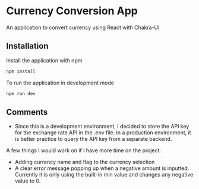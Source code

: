 # Currency Conversion App

An application to convert currency using React with Chakra-UI

## Installation

Install the application with npm

```bash
npm install
```

To run the application in development mode

```bash
npm run dev
```

## Comments

- Since this is a development environment, I decided to store the API key for the exchange rate API in the .env file. In a production environment, it is better practice to query the API key from a separate backend.

A few things I would work on if I have more time on the project:

- Adding currency name and flag to the currency selection
- A clear error message popping up when a negative amount is inputted. Currently it is only using the built-in min value and changes any negative value to 0.
